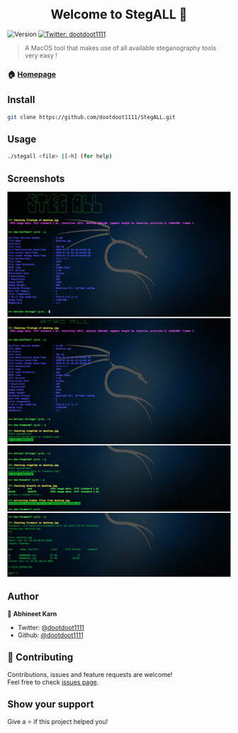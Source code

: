 <h1 align="center">Welcome to StegALL 👋</h1>
<p>
  <img alt="Version" src="https://img.shields.io/badge/version-1.0.1-blue.svg?cacheSeconds=2592000" />
  <a href="https://twitter.com/dootdoot1111" target="_blank">
    <img alt="Twitter: dootdoot1111" src="https://img.shields.io/twitter/follow/dootdoot1111.svg?style=social" />
  </a>
</p>

> A MacOS tool that makes use of all available steganography tools very easy !

### 🏠 [Homepage](https://github.com/dootdoot1111/StegALL)

## Install

```sh
git clone https://github.com/dootdoot1111/StegALL.git
```

## Usage

```sh
./stegall <file> |[-h] (for help)
```
## Screenshots

<img alt="Screenshot1" src="https://raw.githubusercontent.com/dootdoot1111/StegALL/master/Images/sample.jpg" />
<img alt="Screenshot1" src="https://raw.githubusercontent.com/dootdoot1111/StegALL/master/Images/sample2.jpg" />
<img alt="Screenshot1" src="https://raw.githubusercontent.com/dootdoot1111/StegALL/master/Images/sample3.jpg" />
<img alt="Screenshot1" src="https://raw.githubusercontent.com/dootdoot1111/StegALL/master/Images/sample4.jpg" />



## Author

👤 **Abhineet Karn**

* Twitter: [@dootdoot1111](https://twitter.com/dootdoot1111)
* Github: [@dootdoot1111](https://github.com/dootdoot1111)

## 🤝 Contributing

Contributions, issues and feature requests are welcome!<br />Feel free to check [issues page](https://github.com/dootdoot1111/StegALL/issues). 

## Show your support

Give a ⭐️ if this project helped you!
